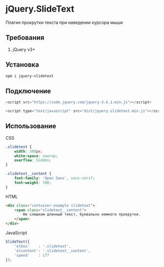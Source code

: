 # jQuery.SlideText

Плагин прокрутки текста при наведении курсора мыши

## Требования
1. jQuery v3+

## Установка
```bash
npm i jquery-slidetext
```

## Подключение
```javascript
<script src="https://code.jquery.com/jquery-3.4.1.min.js"></script>

<script type="text/javascript" src="dist/jquery.slidetext.min.js"></script>
```

## Использование
CSS
```css
.slidetext {
    width: 300px;
    white-space: nowrap;
    overflow: hidden;
}

.slidetext__content {
    font-family: 'Open Sans', sans-serif;
    font-weight: 700;
}
```

HTML
```html
<div class="container-example slidetext">
    <span class="slidetext__content">
        Не слишком длинный текст, буквально немного прокрутки.
    </span>
</div>
```

JavaScript
```javascript
SlideText({
    'elbox'    : '.slidetext',
    'elcontent': '.slidetext__content',
    'speed'    : 177
});
```